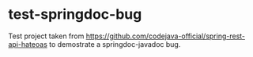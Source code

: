 # test-springdoc-bug
Test project taken from https://github.com/codejava-official/spring-rest-api-hateoas to demostrate a springdoc-javadoc bug.

